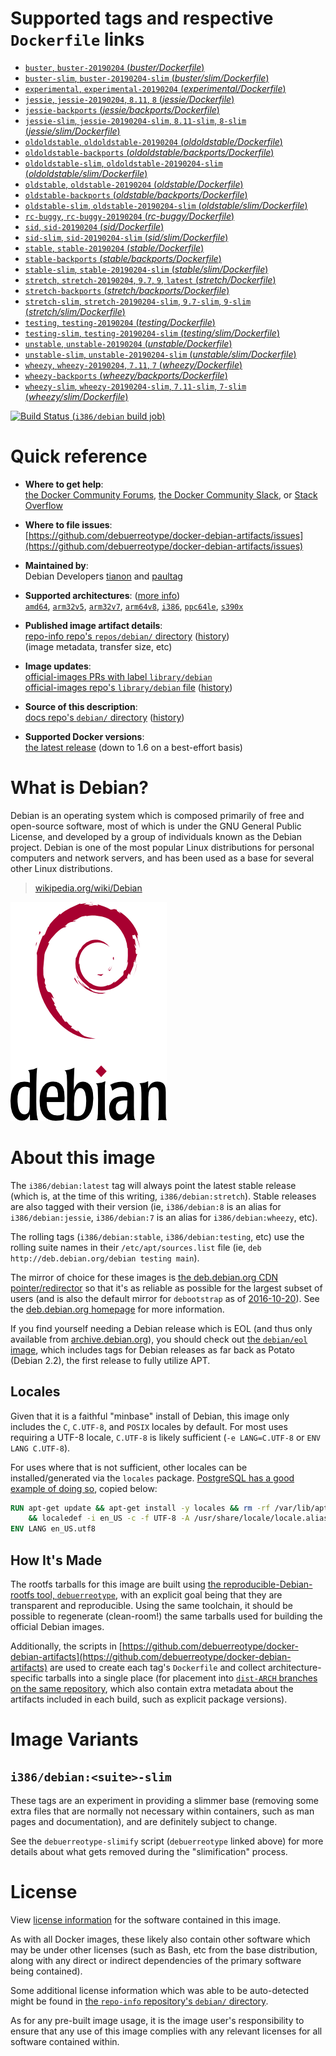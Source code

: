 <!--

********************************************************************************

WARNING:

    DO NOT EDIT "debian/README.md"

    IT IS AUTO-GENERATED

    (from the other files in "debian/" combined with a set of templates)

********************************************************************************

-->

# Supported tags and respective `Dockerfile` links

-	[`buster`, `buster-20190204` (*buster/Dockerfile*)](https://github.com/debuerreotype/docker-debian-artifacts/blob/5623dfd547ae079720e1dbfc1b38d8908cb1de35/buster/Dockerfile)
-	[`buster-slim`, `buster-20190204-slim` (*buster/slim/Dockerfile*)](https://github.com/debuerreotype/docker-debian-artifacts/blob/5623dfd547ae079720e1dbfc1b38d8908cb1de35/buster/slim/Dockerfile)
-	[`experimental`, `experimental-20190204` (*experimental/Dockerfile*)](https://github.com/debuerreotype/docker-debian-artifacts/blob/5623dfd547ae079720e1dbfc1b38d8908cb1de35/experimental/Dockerfile)
-	[`jessie`, `jessie-20190204`, `8.11`, `8` (*jessie/Dockerfile*)](https://github.com/debuerreotype/docker-debian-artifacts/blob/5623dfd547ae079720e1dbfc1b38d8908cb1de35/jessie/Dockerfile)
-	[`jessie-backports` (*jessie/backports/Dockerfile*)](https://github.com/debuerreotype/docker-debian-artifacts/blob/5623dfd547ae079720e1dbfc1b38d8908cb1de35/jessie/backports/Dockerfile)
-	[`jessie-slim`, `jessie-20190204-slim`, `8.11-slim`, `8-slim` (*jessie/slim/Dockerfile*)](https://github.com/debuerreotype/docker-debian-artifacts/blob/5623dfd547ae079720e1dbfc1b38d8908cb1de35/jessie/slim/Dockerfile)
-	[`oldoldstable`, `oldoldstable-20190204` (*oldoldstable/Dockerfile*)](https://github.com/debuerreotype/docker-debian-artifacts/blob/5623dfd547ae079720e1dbfc1b38d8908cb1de35/oldoldstable/Dockerfile)
-	[`oldoldstable-backports` (*oldoldstable/backports/Dockerfile*)](https://github.com/debuerreotype/docker-debian-artifacts/blob/5623dfd547ae079720e1dbfc1b38d8908cb1de35/oldoldstable/backports/Dockerfile)
-	[`oldoldstable-slim`, `oldoldstable-20190204-slim` (*oldoldstable/slim/Dockerfile*)](https://github.com/debuerreotype/docker-debian-artifacts/blob/5623dfd547ae079720e1dbfc1b38d8908cb1de35/oldoldstable/slim/Dockerfile)
-	[`oldstable`, `oldstable-20190204` (*oldstable/Dockerfile*)](https://github.com/debuerreotype/docker-debian-artifacts/blob/5623dfd547ae079720e1dbfc1b38d8908cb1de35/oldstable/Dockerfile)
-	[`oldstable-backports` (*oldstable/backports/Dockerfile*)](https://github.com/debuerreotype/docker-debian-artifacts/blob/5623dfd547ae079720e1dbfc1b38d8908cb1de35/oldstable/backports/Dockerfile)
-	[`oldstable-slim`, `oldstable-20190204-slim` (*oldstable/slim/Dockerfile*)](https://github.com/debuerreotype/docker-debian-artifacts/blob/5623dfd547ae079720e1dbfc1b38d8908cb1de35/oldstable/slim/Dockerfile)
-	[`rc-buggy`, `rc-buggy-20190204` (*rc-buggy/Dockerfile*)](https://github.com/debuerreotype/docker-debian-artifacts/blob/5623dfd547ae079720e1dbfc1b38d8908cb1de35/rc-buggy/Dockerfile)
-	[`sid`, `sid-20190204` (*sid/Dockerfile*)](https://github.com/debuerreotype/docker-debian-artifacts/blob/5623dfd547ae079720e1dbfc1b38d8908cb1de35/sid/Dockerfile)
-	[`sid-slim`, `sid-20190204-slim` (*sid/slim/Dockerfile*)](https://github.com/debuerreotype/docker-debian-artifacts/blob/5623dfd547ae079720e1dbfc1b38d8908cb1de35/sid/slim/Dockerfile)
-	[`stable`, `stable-20190204` (*stable/Dockerfile*)](https://github.com/debuerreotype/docker-debian-artifacts/blob/5623dfd547ae079720e1dbfc1b38d8908cb1de35/stable/Dockerfile)
-	[`stable-backports` (*stable/backports/Dockerfile*)](https://github.com/debuerreotype/docker-debian-artifacts/blob/5623dfd547ae079720e1dbfc1b38d8908cb1de35/stable/backports/Dockerfile)
-	[`stable-slim`, `stable-20190204-slim` (*stable/slim/Dockerfile*)](https://github.com/debuerreotype/docker-debian-artifacts/blob/5623dfd547ae079720e1dbfc1b38d8908cb1de35/stable/slim/Dockerfile)
-	[`stretch`, `stretch-20190204`, `9.7`, `9`, `latest` (*stretch/Dockerfile*)](https://github.com/debuerreotype/docker-debian-artifacts/blob/5623dfd547ae079720e1dbfc1b38d8908cb1de35/stretch/Dockerfile)
-	[`stretch-backports` (*stretch/backports/Dockerfile*)](https://github.com/debuerreotype/docker-debian-artifacts/blob/5623dfd547ae079720e1dbfc1b38d8908cb1de35/stretch/backports/Dockerfile)
-	[`stretch-slim`, `stretch-20190204-slim`, `9.7-slim`, `9-slim` (*stretch/slim/Dockerfile*)](https://github.com/debuerreotype/docker-debian-artifacts/blob/5623dfd547ae079720e1dbfc1b38d8908cb1de35/stretch/slim/Dockerfile)
-	[`testing`, `testing-20190204` (*testing/Dockerfile*)](https://github.com/debuerreotype/docker-debian-artifacts/blob/5623dfd547ae079720e1dbfc1b38d8908cb1de35/testing/Dockerfile)
-	[`testing-slim`, `testing-20190204-slim` (*testing/slim/Dockerfile*)](https://github.com/debuerreotype/docker-debian-artifacts/blob/5623dfd547ae079720e1dbfc1b38d8908cb1de35/testing/slim/Dockerfile)
-	[`unstable`, `unstable-20190204` (*unstable/Dockerfile*)](https://github.com/debuerreotype/docker-debian-artifacts/blob/5623dfd547ae079720e1dbfc1b38d8908cb1de35/unstable/Dockerfile)
-	[`unstable-slim`, `unstable-20190204-slim` (*unstable/slim/Dockerfile*)](https://github.com/debuerreotype/docker-debian-artifacts/blob/5623dfd547ae079720e1dbfc1b38d8908cb1de35/unstable/slim/Dockerfile)
-	[`wheezy`, `wheezy-20190204`, `7.11`, `7` (*wheezy/Dockerfile*)](https://github.com/debuerreotype/docker-debian-artifacts/blob/5623dfd547ae079720e1dbfc1b38d8908cb1de35/wheezy/Dockerfile)
-	[`wheezy-backports` (*wheezy/backports/Dockerfile*)](https://github.com/debuerreotype/docker-debian-artifacts/blob/5623dfd547ae079720e1dbfc1b38d8908cb1de35/wheezy/backports/Dockerfile)
-	[`wheezy-slim`, `wheezy-20190204-slim`, `7.11-slim`, `7-slim` (*wheezy/slim/Dockerfile*)](https://github.com/debuerreotype/docker-debian-artifacts/blob/5623dfd547ae079720e1dbfc1b38d8908cb1de35/wheezy/slim/Dockerfile)

[![Build Status](https://doi-janky.infosiftr.net/job/multiarch/job/i386/job/debian/badge/icon) (`i386/debian` build job)](https://doi-janky.infosiftr.net/job/multiarch/job/i386/job/debian/)

# Quick reference

-	**Where to get help**:  
	[the Docker Community Forums](https://forums.docker.com/), [the Docker Community Slack](https://blog.docker.com/2016/11/introducing-docker-community-directory-docker-community-slack/), or [Stack Overflow](https://stackoverflow.com/search?tab=newest&q=docker)

-	**Where to file issues**:  
	[https://github.com/debuerreotype/docker-debian-artifacts/issues](https://github.com/debuerreotype/docker-debian-artifacts/issues)

-	**Maintained by**:  
	Debian Developers [tianon](https://qa.debian.org/developer.php?login=tianon) and [paultag](https://qa.debian.org/developer.php?login=paultag)

-	**Supported architectures**: ([more info](https://github.com/docker-library/official-images#architectures-other-than-amd64))  
	[`amd64`](https://hub.docker.com/r/amd64/debian/), [`arm32v5`](https://hub.docker.com/r/arm32v5/debian/), [`arm32v7`](https://hub.docker.com/r/arm32v7/debian/), [`arm64v8`](https://hub.docker.com/r/arm64v8/debian/), [`i386`](https://hub.docker.com/r/i386/debian/), [`ppc64le`](https://hub.docker.com/r/ppc64le/debian/), [`s390x`](https://hub.docker.com/r/s390x/debian/)

-	**Published image artifact details**:  
	[repo-info repo's `repos/debian/` directory](https://github.com/docker-library/repo-info/blob/master/repos/debian) ([history](https://github.com/docker-library/repo-info/commits/master/repos/debian))  
	(image metadata, transfer size, etc)

-	**Image updates**:  
	[official-images PRs with label `library/debian`](https://github.com/docker-library/official-images/pulls?q=label%3Alibrary%2Fdebian)  
	[official-images repo's `library/debian` file](https://github.com/docker-library/official-images/blob/master/library/debian) ([history](https://github.com/docker-library/official-images/commits/master/library/debian))

-	**Source of this description**:  
	[docs repo's `debian/` directory](https://github.com/docker-library/docs/tree/master/debian) ([history](https://github.com/docker-library/docs/commits/master/debian))

-	**Supported Docker versions**:  
	[the latest release](https://github.com/docker/docker-ce/releases/latest) (down to 1.6 on a best-effort basis)

# What is Debian?

Debian is an operating system which is composed primarily of free and open-source software, most of which is under the GNU General Public License, and developed by a group of individuals known as the Debian project. Debian is one of the most popular Linux distributions for personal computers and network servers, and has been used as a base for several other Linux distributions.

> [wikipedia.org/wiki/Debian](https://en.wikipedia.org/wiki/Debian)

![logo](https://raw.githubusercontent.com/docker-library/docs/b449be7df57e9ed9086bb5821bfb5d6cdc5d67a4/debian/logo.png)

# About this image

The `i386/debian:latest` tag will always point the latest stable release (which is, at the time of this writing, `i386/debian:stretch`). Stable releases are also tagged with their version (ie, `i386/debian:8` is an alias for `i386/debian:jessie`, `i386/debian:7` is an alias for `i386/debian:wheezy`, etc).

The rolling tags (`i386/debian:stable`, `i386/debian:testing`, etc) use the rolling suite names in their `/etc/apt/sources.list` file (ie, `deb http://deb.debian.org/debian testing main`).

The mirror of choice for these images is [the deb.debian.org CDN pointer/redirector](https://deb.debian.org) so that it's as reliable as possible for the largest subset of users (and is also the default mirror for `debootstrap` as of [2016-10-20](https://anonscm.debian.org/cgit/d-i/debootstrap.git/commit/?id=9e8bc60ad1ccf3a25ce7890526b70059f3e770de)). See the [deb.debian.org homepage](https://deb.debian.org) for more information.

If you find yourself needing a Debian release which is EOL (and thus only available from [archive.debian.org](http://archive.debian.org)), you should check out [the `debian/eol` image](https://hub.docker.com/r/debian/eol/), which includes tags for Debian releases as far back as Potato (Debian 2.2), the first release to fully utilize APT.

## Locales

Given that it is a faithful "minbase" install of Debian, this image only includes the `C`, `C.UTF-8`, and `POSIX` locales by default. For most uses requiring a UTF-8 locale, `C.UTF-8` is likely sufficient (`-e LANG=C.UTF-8` or `ENV LANG C.UTF-8`).

For uses where that is not sufficient, other locales can be installed/generated via the `locales` package. [PostgreSQL has a good example of doing so](https://github.com/docker-library/postgres/blob/69bc540ecfffecce72d49fa7e4a46680350037f9/9.6/Dockerfile#L21-L24), copied below:

```dockerfile
RUN apt-get update && apt-get install -y locales && rm -rf /var/lib/apt/lists/* \
	&& localedef -i en_US -c -f UTF-8 -A /usr/share/locale/locale.alias en_US.UTF-8
ENV LANG en_US.utf8
```

## How It's Made

The rootfs tarballs for this image are built using [the reproducible-Debian-rootfs tool, `debuerreotype`](https://github.com/debuerreotype/debuerreotype), with an explicit goal being that they are transparent and reproducible. Using the same toolchain, it should be possible to regenerate (clean-room!) the same tarballs used for building the official Debian images.

Additionally, the scripts in [https://github.com/debuerreotype/docker-debian-artifacts](https://github.com/debuerreotype/docker-debian-artifacts) are used to create each tag's `Dockerfile` and collect architecture-specific tarballs into a single place (for placement into [`dist-ARCH` branches on the same repository](https://github.com/debuerreotype/docker-debian-artifacts/branches), which also contain extra metadata about the artifacts included in each build, such as explicit package versions).

# Image Variants

## `i386/debian:<suite>-slim`

These tags are an experiment in providing a slimmer base (removing some extra files that are normally not necessary within containers, such as man pages and documentation), and are definitely subject to change.

See the `debuerreotype-slimify` script (`debuerreotype` linked above) for more details about what gets removed during the "slimification" process.

# License

View [license information](https://www.debian.org/social_contract#guidelines) for the software contained in this image.

As with all Docker images, these likely also contain other software which may be under other licenses (such as Bash, etc from the base distribution, along with any direct or indirect dependencies of the primary software being contained).

Some additional license information which was able to be auto-detected might be found in [the `repo-info` repository's `debian/` directory](https://github.com/docker-library/repo-info/tree/master/repos/debian).

As for any pre-built image usage, it is the image user's responsibility to ensure that any use of this image complies with any relevant licenses for all software contained within.
